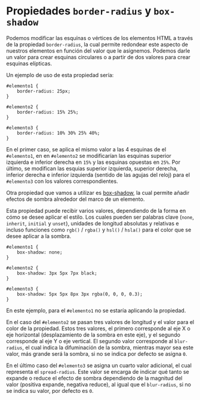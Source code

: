 # Propiedades `border-radius` y `box-shadow`

Podemos modificar las esquínas o vértices de los elementos HTML a través de la propiedad `border-radius`, la cual permite redondear este aspecto de nuestros elementos en función del valor que le asignemos. Podemos darle un valor para crear esquinas circulares o a partir de dos valores para crear esquinas elípticas.

Un ejemplo de uso de esta propiedad sería:

>

    #elemento1 {
        border-radius: 25px;
    }

    #elemento2 {
        border-radius: 15% 25%;
    }

    #elemento3 {
        border-radius: 10% 30% 25% 40%;
    }

En el primer caso, se aplica el mismo valor a las 4 esquinas de el `#elemento1`, en en `#elemento2` se modificarían las esquinas superior izquierda e inferior derecha en `15%` y las esquinas opuestas en `25%`. Por último, se modifican las esquias superior izquierda, superior derecha, inferior derecha e inferior izquierda (sentido de las agujas del reloj) para el `#elemento3` con los valores correspondientes.

Otra propiedad que vamos a utilizar es [box-shadow][1], la cual permite añadir efectos de sombra alrededor del marco de un elemento.

Esta propiedad puede recibir varios valores, dependiendo de la forma en cómo se desee aplicar el estilo. Los cuales pueden ser palabras clave (`none`, `inherit`, `initial` y `unset`), unidades de longitud absolutas y relativas e incluso funciones como `rgb()` / `rgba()` y `hsl()` / `hsla()` para el color que se desee aplicar a la sombra.

>

    #elemento1 {
        box-shadow: none;
    }

    #elemento2 {
        box-shadow: 3px 5px 7px black;
    }

    #elemento3 {
        box-shadow: 5px 5px 8px 3px rgba(0, 0, 0, 0.3);
    }

En este ejemplo, para el `#elemento1` no se estaría aplicando la propiedad.

En el caso del `#elemento2` se pasan tres valores de longitud y el valor para el color de la propiedad. Estos tres valores, el primero corresponde al eje X o eje horizontal (desplazamiento de la sombra en este eje), y el segundo corresponde al eje Y o eje vertical. El segundo valor corresponde al `blur-radius`, el cual indica la difuminación de la sombra, mientras mayor sea este valor, más grande será la sombra, si no se indica por defecto se asigna `0`.

En el último caso del `#elemento3` se asigna un cuarto valor adicional, el cual representa el `spread-radius`. Este valor se encarga de indicar qué tanto se expande o reduce el efecto de sombra dependiendo de la magnitud del valor (positiva expande, negativa reduce), al igual que el `blur-radius`, si no se indica su valor, por defecto es `0`.

[1]: https://developer.mozilla.org/es/docs/Web/CSS/box-shadow
